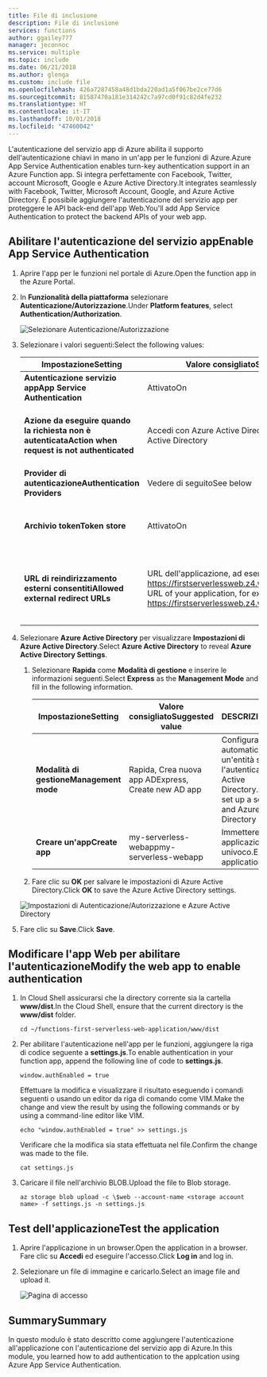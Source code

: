 ```yaml
---
title: File di inclusione
description: File di inclusione
services: functions
author: ggailey777
manager: jeconnoc
ms.service: multiple
ms.topic: include
ms.date: 06/21/2018
ms.author: glenga
ms.custom: include file
ms.openlocfilehash: 426a7287458a48d1bda220ad1a5f067be2ce77d6
ms.sourcegitcommit: 81587470a181e314242c7a97cd0f91c82d4fe232
ms.translationtype: HT
ms.contentlocale: it-IT
ms.lasthandoff: 10/01/2018
ms.locfileid: "47460042"
---
```

<span data-ttu-id="a0141-103">L'autenticazione del servizio app di Azure abilita il supporto dell'autenticazione chiavi in mano in un'app per le funzioni di Azure.</span><span class="sxs-lookup"><span data-stu-id="a0141-103">Azure App Service Authentication enables turn-key authentication support in an Azure Function app.</span></span> <span data-ttu-id="a0141-104">Si integra perfettamente con Facebook, Twitter, account Microsoft, Google e Azure Active Directory.</span><span class="sxs-lookup"><span data-stu-id="a0141-104">It integrates seamlessly with Facebook, Twitter, Microsoft Account, Google, and Azure Active Directory.</span></span> <span data-ttu-id="a0141-105">È possibile aggiungere l'autenticazione del servizio app per proteggere le API back-end dell'app Web.</span><span class="sxs-lookup"><span data-stu-id="a0141-105">You'll add App Service Authentication to protect the backend APIs of your web app.</span></span>

## <a name="enable-app-service-authentication"></a><span data-ttu-id="a0141-106">Abilitare l'autenticazione del servizio app</span><span class="sxs-lookup"><span data-stu-id="a0141-106">Enable App Service Authentication</span></span>

1. <span data-ttu-id="a0141-107">Aprire l'app per le funzioni nel portale di Azure.</span><span class="sxs-lookup"><span data-stu-id="a0141-107">Open the function app in the Azure Portal.</span></span>

1. <span data-ttu-id="a0141-108">In **Funzionalità della piattaforma** selezionare **Autenticazione/Autorizzazione**.</span><span class="sxs-lookup"><span data-stu-id="a0141-108">Under **Platform features**, select **Authentication/Authorization**.</span></span>

    ![Selezionare Autenticazione/Autorizzazione](media/functions-first-serverless-web-app/6-authorization.jpg)

1. <span data-ttu-id="a0141-110">Selezionare i valori seguenti:</span><span class="sxs-lookup"><span data-stu-id="a0141-110">Select the following values:</span></span>
    
    | <span data-ttu-id="a0141-111">Impostazione</span><span class="sxs-lookup"><span data-stu-id="a0141-111">Setting</span></span>      |  <span data-ttu-id="a0141-112">Valore consigliato</span><span class="sxs-lookup"><span data-stu-id="a0141-112">Suggested value</span></span>   | <span data-ttu-id="a0141-113">DESCRIZIONE</span><span class="sxs-lookup"><span data-stu-id="a0141-113">Description</span></span>                                        |
    | --- | --- | ---|
    | <span data-ttu-id="a0141-114">**Autenticazione servizio app**</span><span class="sxs-lookup"><span data-stu-id="a0141-114">**App Service Authentication**</span></span> | <span data-ttu-id="a0141-115">Attivato</span><span class="sxs-lookup"><span data-stu-id="a0141-115">On</span></span> | <span data-ttu-id="a0141-116">Abilita l'autenticazione.</span><span class="sxs-lookup"><span data-stu-id="a0141-116">Enable authentication.</span></span> |
    | <span data-ttu-id="a0141-117">**Azione da eseguire quando la richiesta non è autenticata**</span><span class="sxs-lookup"><span data-stu-id="a0141-117">**Action when request is not authenticated**</span></span> | <span data-ttu-id="a0141-118">Accedi con Azure Active Directory</span><span class="sxs-lookup"><span data-stu-id="a0141-118">Log in with Azure Active Directory</span></span> | <span data-ttu-id="a0141-119">Selezionare un metodo di autenticazione configurato (sotto).</span><span class="sxs-lookup"><span data-stu-id="a0141-119">Select a configured authentication method (below).</span></span> |
    | <span data-ttu-id="a0141-120">**Provider di autenticazione**</span><span class="sxs-lookup"><span data-stu-id="a0141-120">**Authentication Providers**</span></span> | <span data-ttu-id="a0141-121">Vedere di seguito</span><span class="sxs-lookup"><span data-stu-id="a0141-121">See below</span></span> | <span data-ttu-id="a0141-122">Vedere di seguito</span><span class="sxs-lookup"><span data-stu-id="a0141-122">See below</span></span> |
    | <span data-ttu-id="a0141-123">**Archivio token**</span><span class="sxs-lookup"><span data-stu-id="a0141-123">**Token store**</span></span> | <span data-ttu-id="a0141-124">Attivato</span><span class="sxs-lookup"><span data-stu-id="a0141-124">On</span></span> | <span data-ttu-id="a0141-125">Consente al servizio app di archiviare e gestire i token.</span><span class="sxs-lookup"><span data-stu-id="a0141-125">Allow App Service to store and manage tokens.</span></span> |
    | <span data-ttu-id="a0141-126">**URL di reindirizzamento esterni consentiti**</span><span class="sxs-lookup"><span data-stu-id="a0141-126">**Allowed external redirect URLs**</span></span> | <span data-ttu-id="a0141-127">URL dell'applicazione, ad esempio: https://firstserverlessweb.z4.web.core.windows.net/</span><span class="sxs-lookup"><span data-stu-id="a0141-127">The URL of your application, for example: https://firstserverlessweb.z4.web.core.windows.net/</span></span> | <span data-ttu-id="a0141-128">URL a cui può essere reindirizzato il servizio app dopo l'autenticazione di un utente.</span><span class="sxs-lookup"><span data-stu-id="a0141-128">URL(s) that App Service is allowed to redirect to after a user is authenticated.</span></span> |

1. <span data-ttu-id="a0141-129">Selezionare **Azure Active Directory** per visualizzare **Impostazioni di Azure Active Directory**.</span><span class="sxs-lookup"><span data-stu-id="a0141-129">Select **Azure Active Directory** to reveal **Azure Active Directory Settings**.</span></span>

    1. <span data-ttu-id="a0141-130">Selezionare **Rapida** come **Modalità di gestione** e inserire le informazioni seguenti.</span><span class="sxs-lookup"><span data-stu-id="a0141-130">Select **Express** as the **Management Mode** and fill in the following information.</span></span>
    
        | <span data-ttu-id="a0141-131">Impostazione</span><span class="sxs-lookup"><span data-stu-id="a0141-131">Setting</span></span>      |  <span data-ttu-id="a0141-132">Valore consigliato</span><span class="sxs-lookup"><span data-stu-id="a0141-132">Suggested value</span></span>   | <span data-ttu-id="a0141-133">DESCRIZIONE</span><span class="sxs-lookup"><span data-stu-id="a0141-133">Description</span></span>                                        |
        | --- | --- | ---|
        | <span data-ttu-id="a0141-134">**Modalità di gestione**</span><span class="sxs-lookup"><span data-stu-id="a0141-134">**Management mode**</span></span> | <span data-ttu-id="a0141-135">Rapida, Crea nuova app AD</span><span class="sxs-lookup"><span data-stu-id="a0141-135">Express, Create new AD app</span></span> | <span data-ttu-id="a0141-136">Configura automaticamente un'entità servizio e l'autenticazione di Azure Active Directory.</span><span class="sxs-lookup"><span data-stu-id="a0141-136">Automatically set up a service principal and Azure Active Directory authentication.</span></span> |
        | <span data-ttu-id="a0141-137">**Creare un'app**</span><span class="sxs-lookup"><span data-stu-id="a0141-137">**Create app**</span></span> | <span data-ttu-id="a0141-138">my-serverless-webapp</span><span class="sxs-lookup"><span data-stu-id="a0141-138">my-serverless-webapp</span></span> | <span data-ttu-id="a0141-139">Immettere un nome applicazione univoco.</span><span class="sxs-lookup"><span data-stu-id="a0141-139">Enter a unique application name.</span></span> |
    
    1. <span data-ttu-id="a0141-140">Fare clic su **OK** per salvare le impostazioni di Azure Active Directory.</span><span class="sxs-lookup"><span data-stu-id="a0141-140">Click **OK** to save the Azure Active Directory settings.</span></span>

    ![Impostazioni di Autenticazione/Autorizzazione e Azure Active Directory](media/functions-first-serverless-web-app/6-create-aad.png)

1. <span data-ttu-id="a0141-142">Fare clic su **Save**.</span><span class="sxs-lookup"><span data-stu-id="a0141-142">Click **Save**.</span></span>


## <a name="modify-the-web-app-to-enable-authentication"></a><span data-ttu-id="a0141-143">Modificare l'app Web per abilitare l'autenticazione</span><span class="sxs-lookup"><span data-stu-id="a0141-143">Modify the web app to enable authentication</span></span>

1. <span data-ttu-id="a0141-144">In Cloud Shell assicurarsi che la directory corrente sia la cartella **www/dist**.</span><span class="sxs-lookup"><span data-stu-id="a0141-144">In the Cloud Shell, ensure that the current directory is the **www/dist** folder.</span></span>

    ```azurecli
    cd ~/functions-first-serverless-web-application/www/dist
    ```

1. <span data-ttu-id="a0141-145">Per abilitare l'autenticazione nell'app per le funzioni, aggiungere la riga di codice seguente a **settings.js**.</span><span class="sxs-lookup"><span data-stu-id="a0141-145">To enable authentication in your function app, append the following line of code to **settings.js**.</span></span>

    `window.authEnabled = true`

    <span data-ttu-id="a0141-146">Effettuare la modifica e visualizzare il risultato eseguendo i comandi seguenti o usando un editor da riga di comando come VIM.</span><span class="sxs-lookup"><span data-stu-id="a0141-146">Make the change and view the result by using the following commands or by using a command-line editor like VIM.</span></span>

    ```azurecli
    echo "window.authEnabled = true" >> settings.js
    ```

    <span data-ttu-id="a0141-147">Verificare che la modifica sia stata effettuata nel file.</span><span class="sxs-lookup"><span data-stu-id="a0141-147">Confirm the change was made to the file.</span></span>

    ```azurecli
    cat settings.js
    ```

1. <span data-ttu-id="a0141-148">Caricare il file nell'archivio BLOB.</span><span class="sxs-lookup"><span data-stu-id="a0141-148">Upload the file to Blob storage.</span></span>

    ```azurecli
    az storage blob upload -c \$web --account-name <storage account name> -f settings.js -n settings.js
    ```


## <a name="test-the-application"></a><span data-ttu-id="a0141-149">Test dell'applicazione</span><span class="sxs-lookup"><span data-stu-id="a0141-149">Test the application</span></span>

1. <span data-ttu-id="a0141-150">Aprire l'applicazione in un browser.</span><span class="sxs-lookup"><span data-stu-id="a0141-150">Open the application in a browser.</span></span> <span data-ttu-id="a0141-151">Fare clic su **Accedi** ed eseguire l'accesso.</span><span class="sxs-lookup"><span data-stu-id="a0141-151">Click **Log in** and log in.</span></span>

1. <span data-ttu-id="a0141-152">Selezionare un file di immagine e caricarlo.</span><span class="sxs-lookup"><span data-stu-id="a0141-152">Select an image file and upload it.</span></span>

    ![Pagina di accesso](media/functions-first-serverless-web-app/6-aad-auth.png)
    

## <a name="summary"></a><span data-ttu-id="a0141-154">Summary</span><span class="sxs-lookup"><span data-stu-id="a0141-154">Summary</span></span>

<span data-ttu-id="a0141-155">In questo modulo è stato descritto come aggiungere l'autenticazione all'applicazione con l'autenticazione del servizio app di Azure.</span><span class="sxs-lookup"><span data-stu-id="a0141-155">In this module, you learned how to add authentication to the applcation using Azure App Service Authentication.</span></span>
